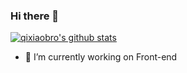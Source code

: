 ### Hi there 👋

[![qixiaobro's github stats](https://github-readme-stats.vercel.app/api?username=qixiaobro)](https://github.com/qixiaobro/github-readme-stats)
- 🔭 I’m currently working on Front-end
<!-- 😄 Pronouns: ...
- ⚡ Fun fact: ...
-->
